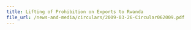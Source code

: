```yaml
---
title: Lifting of Prohibition on Exports to Rwanda
file_url: /news-and-media/circulars/2009-03-26-Circular062009.pdf
---
```

